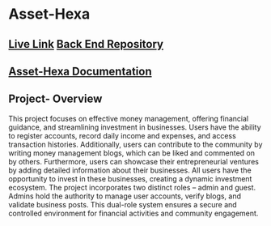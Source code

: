 # Asset-Hexa
## [Live Link](https://asset-hexa.web.app)   [Back End Repository](https://github.com/NFRIDOY/Asset-Hexa-Server)
## [Asset-Hexa Documentation](https://docs.google.com/document/d/1cq7pdMNlDqruDteyre_6Q3NLg3R-7xZIeYwFlKhorww/edit?usp=sharing)
## Project- Overview
This project focuses on effective money management, offering financial guidance, and streamlining investment in businesses. Users have the ability to register accounts, record daily income and expenses, and access transaction histories. Additionally, users can contribute to the community by writing money management blogs, which can be liked and commented on by others.
Furthermore, users can showcase their entrepreneurial ventures by adding detailed information about their businesses. All users have the opportunity to invest in these businesses, creating a dynamic investment ecosystem.
The project incorporates two distinct roles – admin and guest. Admins hold the authority to manage user accounts, verify blogs, and validate business posts. This dual-role system ensures a secure and controlled environment for financial activities and community engagement.


